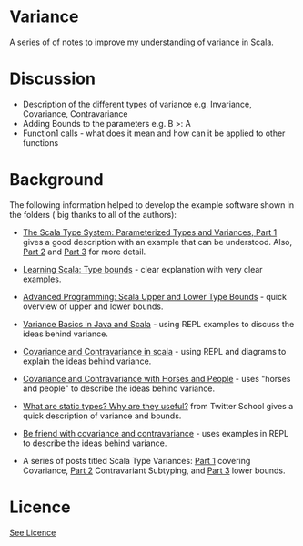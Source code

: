 # Variance

A series of of notes to improve my understanding of variance in Scala.

# Discussion

- Description of the different types of variance e.g. Invariance, Covariance, Contravariance
- Adding Bounds to the parameters e.g. B >: A
- Function1 calls - what does it mean and how can it be applied to other functions


# Background

The following information helped to develop the example software shown in the folders ( big thanks to all of the 
authors):

* [The Scala Type System: Parameterized Types and Variances, Part 1](https://blog.codecentric.de/en/2015/03/scala-type-system-parameterized-types-variances-part-1/ ) gives a good
description with an example that can be understood. Also, [Part 2](https://blog.codecentric.de/en/2015/04/the-scala-type-system-parameterized-types-and-variances-part-2/) and 
[Part 3](https://blog.codecentric.de/en/2015/04/the-scala-type-system-parameterized-types-and-variances-part-3/) for more detail.

* [Learning Scala: Type bounds](http://sudheeraedama.blogspot.co.uk/2013/11/learning-scala-type-bounds.html) - clear explanation with very clear examples.

* [Advanced Programming: Scala Upper and Lower Type Bounds](http://wiki.western.edu/mcis/index.php/Advanced_Programming:_Scala_Upper_and_Lower_Type_Bounds) - quick overview of upper and 
lower bounds.

* [Variance Basics in Java and Scala](http://oldfashionedsoftware.com/2008/08/26/variance-basics-in-java-and-scala/) - using REPL examples to discuss the ideas behind variance.

* [Covariance and Contravariance in scala](http://abstractlayers.com/2014/03/06/covariance-and-contravariance-in-scala/) - using REPL and diagrams to explain the ideas behind variance.

* [Covariance and Contravariance with Horses and People](http://www.hars.de/2009/10/variance-with-horses-and-people.html) - uses "horses and people" to describe the ideas behind 
variance.

* [What are static types? Why are they useful?](https://twitter.github.io/scala_school/type-basics.html) from Twitter School gives a quick description of variance and bounds.

* [Be friend with covariance and contravariance](http://julien.richard-foy.fr/blog/2013/02/21/be-friend-with-covariance-and-contravariance/) - uses examples in REPL to describe the ideas
behind variance.

* A series of posts titled Scala Type Variances: [Part 1](http://www.jayway.com/2011/10/03/scala-type-variances-part-one/) covering Covariance, [Part 2](http://www.jayway.com/2011/10/04/scala-type-variances-part-two/) Contravariant Subtyping,
and [Part 3](http://www.jayway.com/2011/10/05/scala-type-variances-part-three/) lower bounds. 

# Licence

[See Licence](/LICENSE)










